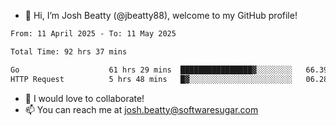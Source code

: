 - 👋 Hi, I’m Josh Beatty (@jbeatty88), welcome to my GitHub profile!

<!--START_SECTION:waka-->

```txt
From: 11 April 2025 - To: 11 May 2025

Total Time: 92 hrs 37 mins

Go                    61 hrs 29 mins  ████████████████▓░░░░░░░░   66.39 %
HTTP Request          5 hrs 48 mins   █▓░░░░░░░░░░░░░░░░░░░░░░░   06.28 %
```

<!--END_SECTION:waka-->

- 💞️ I would love to collaborate!
- 📫 You can reach me at josh.beatty@softwaresugar.com

<!---
jbeatty88/jbeatty88 is a ✨ special ✨ repository because its `README.md` (this file) appears on your GitHub profile.
You can click the Preview link to take a look at your changes.
--->
